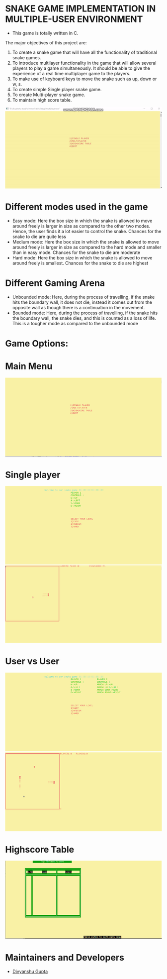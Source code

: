 # SNAKE GAME IMPLEMENTATION IN MULTIPLE-USER ENVIRONMENT

- This game is totally written in C.

The major objectives of this project are:

1. To create a snake game that will have all the functionality of traditional snake games.
2. To introduce multilayer functionality in the game that will allow several players to play a game simultaneously. It should be able to give the experience of a real time multiplayer game to the players.
3. To make use of keyboard keys to move the snake such as up, down or w, s.
4. To create simple Single player snake game.
5. To create Multi-player snake game.
6. To maintain high score table.

<img src = "/SNAPSHOTS/Video2.gif" /> 


# Different modes used in the game 
- Easy mode: Here the box size in which the snake is allowed to move around freely is larger in size as compared to the other two modes. Hence, the user finds it a lot easier to control the snake. Chances for the snake to die are quite less 
- Medium mode: Here the box size in which the snake is allowed to move around freely is larger in size as compared to the hard mode and smaller than in easy mode. Chances for the snake to die are moderate 
- Hard mode: Here the box size in which the snake is allowed to move around freely is smallest. Chances for the snake to die are highest

# Different Gaming Arena 
- Unbounded mode: Here, during the process of travelling, if the snake hits the boundary wall, it does not die, instead it comes out from the opposite wall as though there is a continuation in the movement. 
- Bounded mode: Here, during the process of travelling, if the snake hits the boundary wall, the snake dies, and this is counted as a loss of life. This is a tougher mode as compared to the unbounded mode

# Game Options:

# Main Menu
<img src = "/SNAPSHOTS/main menu.PNG" /> 

# Single player 
<img src = "/SNAPSHOTS/single player screen.PNG" /> 
<img src = "/SNAPSHOTS/single player mode.PNG" /> 

# User vs User
<img src = "/SNAPSHOTS/multiplayer screen.PNG" /> 
<img src = "/SNAPSHOTS/multiplayer mode.PNG" /> 

# Highscore Table
<img src = "/SNAPSHOTS/highscore table.PNG" /> 

# Maintainers and Developers
 - [Divyanshu Gupta](https://github.com/divyanshuguptaososofficial)
